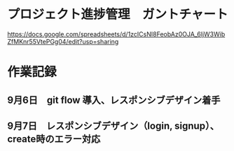 # プロジェクト進捗管理　ガントチャート

https://docs.google.com/spreadsheets/d/1zcICsNI8FeobAz0OJA_6ljW3WibZfMKnr55VtePGg04/edit?usp=sharing

# 作業記録
## 9月6日　git flow 導入、レスポンシブデザイン着手
## 9月7日　レスポンシブデザイン（login, signup）、create時のエラー対応
## 